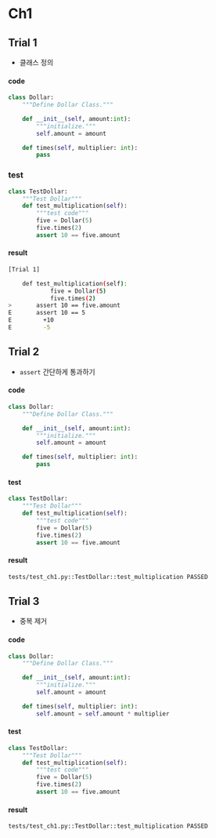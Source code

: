 # Ch1

## Trial 1

- 클래스 정의

#### code

```python
class Dollar:
    """Define Dollar Class."""

    def __init__(self, amount:int):
        """initialize."""
        self.amount = amount

    def times(self, multiplier: int):
        pass

```

### test

```python
class TestDollar:
    """Test Dollar"""
    def test_multiplication(self):
        """test code"""
        five = Dollar(5)
        five.times(2)
        assert 10 == five.amount
```

#### result

```bash
[Trial 1]

    def test_multiplication(self):
            five = Dollar(5)
            five.times(2)
>       assert 10 == five.amount
E       assert 10 == 5
E         +10
E         -5
```

## Trial 2

- `assert` 간단하게 통과하기

#### code 

```python
class Dollar:
    """Define Dollar Class."""

    def __init__(self, amount:int):
        """initialize."""
        self.amount = amount

    def times(self, multiplier: int):
        pass
```

#### test

```python
class TestDollar:
    """Test Dollar"""
    def test_multiplication(self):
        """test code"""
        five = Dollar(5)
        five.times(2)
        assert 10 == five.amount
```

#### result

```bash
tests/test_ch1.py::TestDollar::test_multiplication PASSED
```

## Trial 3

- 중복 제거

#### code 

```python
class Dollar:
    """Define Dollar Class."""

    def __init__(self, amount:int):
        """initialize."""
        self.amount = amount 

    def times(self, multiplier: int):
        self.amount = self.amount * multiplier
```

#### test

```python
class TestDollar:
    """Test Dollar"""
    def test_multiplication(self):
        """test code"""
        five = Dollar(5)
        five.times(2)
        assert 10 == five.amount
```

#### result

```bash
tests/test_ch1.py::TestDollar::test_multiplication PASSED
```
